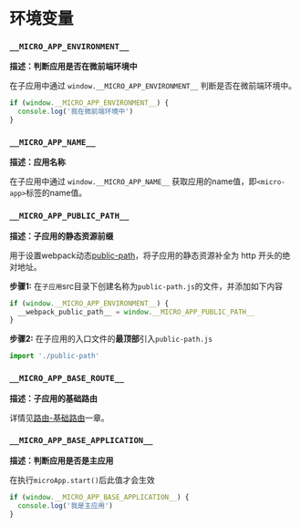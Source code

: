 # 环境变量

### `__MICRO_APP_ENVIRONMENT__`

**描述：判断应用是否在微前端环境中**

在子应用中通过 `window.__MICRO_APP_ENVIRONMENT__` 判断是否在微前端环境中。

```js
if (window.__MICRO_APP_ENVIRONMENT__) {
  console.log('我在微前端环境中')
}
```

### `__MICRO_APP_NAME__`

**描述：应用名称**

在子应用中通过 `window.__MICRO_APP_NAME__` 获取应用的name值，即`<micro-app>`标签的name值。

### `__MICRO_APP_PUBLIC_PATH__`

**描述：子应用的静态资源前缀**

用于设置webpack动态[public-path](https://webpack.docschina.org/guides/public-path/#on-the-fly)，将子应用的静态资源补全为 http 开头的绝对地址。

**步骤1:** 在`子应用`src目录下创建名称为`public-path.js`的文件，并添加如下内容
```js
if (window.__MICRO_APP_ENVIRONMENT__) {
  __webpack_public_path__ = window.__MICRO_APP_PUBLIC_PATH__
}
```

**步骤2:** 在子应用的入口文件的**最顶部**引入`public-path.js`
```js
import './public-path'
```

### `__MICRO_APP_BASE_ROUTE__`

**描述：子应用的基础路由**

详情见[路由-基础路由](/zh/native-mode#基础路由)一章。

### `__MICRO_APP_BASE_APPLICATION__`

**描述：判断应用是否是主应用**

在执行`microApp.start()`后此值才会生效

```js
if (window.__MICRO_APP_BASE_APPLICATION__) {
  console.log('我是主应用')
}
```
